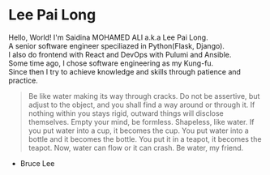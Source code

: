 <link rel="stylesheet" href="https://bit.ly/3P1Mgll">

# Lee Pai Long 

Hello, World! I'm Saidina MOHAMED ALI a.k.a Lee Pai Long.<br>
A senior software engineer speciliazed in Python(Flask, Django).<br>
I also do frontend with React and DevOps with Pulumi and Ansible.<br>
Some time ago, I chose software engineering as my Kung-fu.<br>
Since then I try to achieve knowledge and skills through patience and practice.

> Be like water making its way through cracks. 
> Do not be assertive,
> but adjust to the object, and you shall find a way around or through it.
> If nothing within you stays rigid, outward things will disclose themselves.
> Empty your mind, be formless. Shapeless, like water.
> If you put water into a cup, it becomes the cup.
> You put water into a bottle and it becomes the bottle.
> You put it in a teapot, it becomes the teapot.
> Now, water can flow or it can crash. Be water, my friend.
- Bruce Lee
